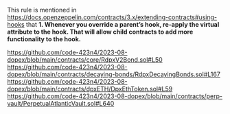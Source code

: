 This rule is mentioned in https://docs.openzeppelin.com/contracts/3.x/extending-contracts#using-hooks that **1. Whenever you override a parent’s hook, re-apply the virtual attribute to the hook. That will allow child contracts to add more functionality to the hook.**

https://github.com/code-423n4/2023-08-dopex/blob/main/contracts/core/RdpxV2Bond.sol#L50
https://github.com/code-423n4/2023-08-dopex/blob/main/contracts/decaying-bonds/RdpxDecayingBonds.sol#L167
https://github.com/code-423n4/2023-08-dopex/blob/main/contracts/dpxETH/DpxEthToken.sol#L59
https://github.com/code-423n4/2023-08-dopex/blob/main/contracts/perp-vault/PerpetualAtlanticVault.sol#L640
